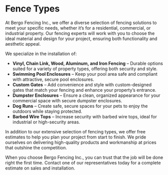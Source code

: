 # Fence Types

At Bergo Fencing Inc., we offer a diverse selection of fencing solutions to meet your specific needs, whether it’s for a residential, commercial, or industrial property. Our fencing experts will work with you to choose the ideal material and design for your project, ensuring both functionality and aesthetic appeal.

We specialize in the installation of:

- **Vinyl, Chain Link, Wood, Aluminum, and Iron Fencing** – Durable options suited for a variety of property types, offering both security and style.
- **Swimming Pool Enclosures** – Keep your pool area safe and compliant with attractive, secure pool enclosures.
- **Custom Gates** – Add convenience and style with custom-designed gates that match your fencing and enhance your property’s entrance.
- **Dumpster Enclosures** – Ensure a clean, organized appearance for your commercial space with secure dumpster enclosures.
- **Dog Runs** – Create safe, secure spaces for your pets to enjoy the outdoors while staying protected.
- **Barbed Wire Tops** – Increase security with barbed wire tops, ideal for industrial or high-security areas.

In addition to our extensive selection of fencing types, we offer free estimates to help you plan your project from start to finish. We pride ourselves on delivering high-quality products and workmanship at prices that outshine the competition.

When you choose Bergo Fencing Inc., you can trust that the job will be done right the first time. Contact one of our representatives today for a complete estimate on sales and installation.